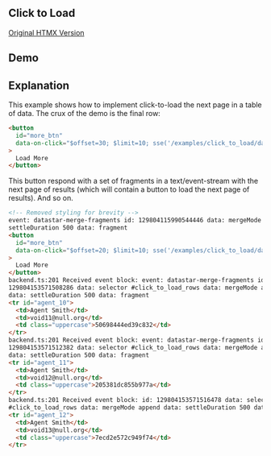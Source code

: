 ## Click to Load

[Original HTMX Version](https://htmx.org/examples/click-to-load/)

## Demo

<div
    id="click_to_load"
    data-on-load="sse('/examples/click_to_load/data')"
>
</div>

## Explanation

This example shows how to implement click-to-load the next page in a table of data. The crux of the demo is the final row:

```html
<button
  id="more_btn"
  data-on-click="$offset=30; $limit=10; sse('/examples/click_to_load/data')"
>
  Load More
</button>
```

This button respond with a set of fragments in a text/event-stream with the next page of results (which will contain a button to load the next page of results). And so on.

```html
<!-- Removed styling for brevity -->
event: datastar-merge-fragments id: 129804115990544446 data: mergeMode morph data:
settleDuration 500 data: fragment
<button
  id="more_btn"
  data-on-click="$offset=20; $limit=10; sse('/examples/click_to_load/data')"
>
  Load More
</button>
backend.ts:201 Received event block: event: datastar-merge-fragments id:
129804153571508286 data: selector #click_to_load_rows data: mergeMode append
data: settleDuration 500 data: fragment
<tr id="agent_10">
  <td>Agent Smith</td>
  <td>void11@null.org</td>
  <td class="uppercase">50698444ed39c832</td>
</tr>
backend.ts:201 Received event block: event: datastar-merge-fragments id:
129804153571512382 data: selector #click_to_load_rows data: mergeMode append
data: settleDuration 500 data: fragment
<tr id="agent_11">
  <td>Agent Smith</td>
  <td>void12@null.org</td>
  <td class="uppercase">205381dc855b977a</td>
</tr>
backend.ts:201 Received event block: id: 129804153571516478 data: selector
#click_to_load_rows data: mergeMode append data: settleDuration 500 data: fragment
<tr id="agent_12">
  <td>Agent Smith</td>
  <td>void13@null.org</td>
  <td class="uppercase">7ecd2e572c949f74</td>
</tr>
```
